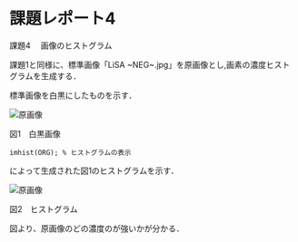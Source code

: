 # 課題レポート4
課題4 　画像のヒストグラム

課題1と同様に、標準画像「LiSA ~NEG~.jpg」を原画像とし,画素の濃度ヒストグラムを生成する．

標準画像を白黒にしたものを示す．

![原画像](https://github.com/ItsukiTakemura/image_processing/blob/master/image/kadai2_1.png?raw=true)

図1　白黒画像


`imhist(ORG); % ヒストグラムの表示`

によって生成された図1のヒストグラムを示す．

![原画像](https://github.com/ItsukiTakemura/image_processing/blob/master/image/kadai4_2.png?raw=true)

図2　ヒストグラム

図より、原画像のどの濃度のが強いかが分かる．
